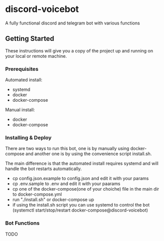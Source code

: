 # discord-voicebot

A fully functional discord and telegram bot with various functions

## Getting Started

These instructions will give you a copy of the project up and running on
your local or remote machine.

### Prerequisites

Automated install:
- systemd
- docker
- docker-compose

Manual install: 
- docker
- docker-compose

### Installing & Deploy

There are two ways to run this bot, one is by manually using docker-compose 
and another one is by using the convenience script install.sh.

The main difference is that the automated install requires systemd and will 
handle the bot restarts automatically.

- cp config.json.example to config.json and edit it with your params
- cp .env.sample to .env and edit it with your paarams
- cp one of the docker-compose(one of your choiche) file in the main dir to docker-compose.yml
- run "./install.sh" or docker-compose up
- if using the install.sh script you can use systemd to control the bot (systemctl start/stop/restart docker-compose@discord-voicebot)

### Bot Functions

TODO

